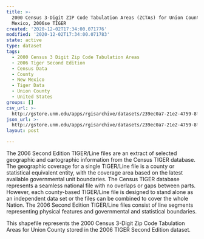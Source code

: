 ```yaml
---
title: >-
  2000 Census 3-Digit ZIP Code Tabulation Areas (ZCTAs) for Union County, New
  Mexico, 2006se TIGER
created: '2020-12-02T17:34:00.071776'
modified: '2020-12-02T17:34:00.071783'
state: active
type: dataset
tags:
  - 2000 Census 3 Digit Zip Code Tabulation Areas
  - 2006 Tiger Second Edition
  - Census Data
  - County
  - New Mexico
  - Tiger Data
  - Union County
  - United States
groups: []
csv_url: >-
  http://gstore.unm.edu/apps/rgisarchive/datasets/239ec0a7-21e2-4759-8f45-84b28a8f13bb/tgr2006se_unio_zcta300.derived.csv
json_url: >-
  http://gstore.unm.edu/apps/rgisarchive/datasets/239ec0a7-21e2-4759-8f45-84b28a8f13bb/tgr2006se_unio_zcta300.derived.json
layout: post

---
```

The 2006 Second Edition TIGER/Line files are an extract of selected geographic and cartographic information from the Census TIGER database.  The geographic coverage for a single TIGER/Line file is a county or statistical equivalent entity, with the coverage area based on the latest available governmental unit boundaries. The Census TIGER database represents a seamless national file with no overlaps or gaps between parts.  However, each county-based TIGER/Line file is designed to stand alone as an independent data set or the files can be combined to cover the whole Nation.  The 2006 Second Edition  TIGER/Line files consist of line segments representing physical features and governmental and statistical boundaries.  

This shapefile represents the 2000 Census 3-Digit Zip Code Tabulation Areas for Union County stored in the 2006 TIGER Second Edition dataset.
